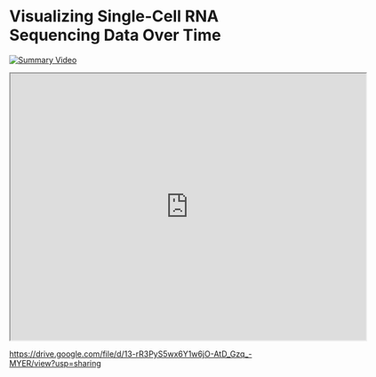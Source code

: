 # Visualizing Single-Cell RNA Sequencing Data Over Time


[![Summary Video]()](https://drive.google.com/file/d/13-rR3PyS5wx6Y1w6jO-AtD_Gzq_-MYER/view?usp=sharing)

<iframe src="https://drive.google.com/file/d/13-rR3PyS5wx6Y1w6jO-AtD_Gzq_-MYER/preview" width="640" height="480"></iframe>

https://drive.google.com/file/d/13-rR3PyS5wx6Y1w6jO-AtD_Gzq_-MYER/view?usp=sharing
